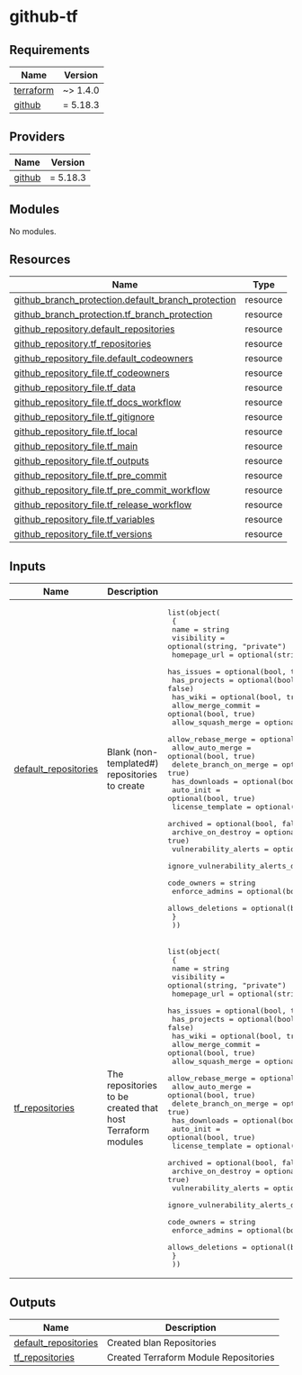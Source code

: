 # github-tf
<!-- BEGIN_TF_DOCS -->
## Requirements

| Name | Version |
|------|---------|
| <a name="requirement_terraform"></a> [terraform](#requirement\_terraform) | ~> 1.4.0 |
| <a name="requirement_github"></a> [github](#requirement\_github) | = 5.18.3 |

## Providers

| Name | Version |
|------|---------|
| <a name="provider_github"></a> [github](#provider\_github) | = 5.18.3 |

## Modules

No modules.

## Resources

| Name | Type |
|------|------|
| [github_branch_protection.default_branch_protection](https://registry.terraform.io/providers/integrations/github/5.18.3/docs/resources/branch_protection) | resource |
| [github_branch_protection.tf_branch_protection](https://registry.terraform.io/providers/integrations/github/5.18.3/docs/resources/branch_protection) | resource |
| [github_repository.default_repositories](https://registry.terraform.io/providers/integrations/github/5.18.3/docs/resources/repository) | resource |
| [github_repository.tf_repositories](https://registry.terraform.io/providers/integrations/github/5.18.3/docs/resources/repository) | resource |
| [github_repository_file.default_codeowners](https://registry.terraform.io/providers/integrations/github/5.18.3/docs/resources/repository_file) | resource |
| [github_repository_file.tf_codeowners](https://registry.terraform.io/providers/integrations/github/5.18.3/docs/resources/repository_file) | resource |
| [github_repository_file.tf_data](https://registry.terraform.io/providers/integrations/github/5.18.3/docs/resources/repository_file) | resource |
| [github_repository_file.tf_docs_workflow](https://registry.terraform.io/providers/integrations/github/5.18.3/docs/resources/repository_file) | resource |
| [github_repository_file.tf_gitignore](https://registry.terraform.io/providers/integrations/github/5.18.3/docs/resources/repository_file) | resource |
| [github_repository_file.tf_local](https://registry.terraform.io/providers/integrations/github/5.18.3/docs/resources/repository_file) | resource |
| [github_repository_file.tf_main](https://registry.terraform.io/providers/integrations/github/5.18.3/docs/resources/repository_file) | resource |
| [github_repository_file.tf_outputs](https://registry.terraform.io/providers/integrations/github/5.18.3/docs/resources/repository_file) | resource |
| [github_repository_file.tf_pre_commit](https://registry.terraform.io/providers/integrations/github/5.18.3/docs/resources/repository_file) | resource |
| [github_repository_file.tf_pre_commit_workflow](https://registry.terraform.io/providers/integrations/github/5.18.3/docs/resources/repository_file) | resource |
| [github_repository_file.tf_release_workflow](https://registry.terraform.io/providers/integrations/github/5.18.3/docs/resources/repository_file) | resource |
| [github_repository_file.tf_variables](https://registry.terraform.io/providers/integrations/github/5.18.3/docs/resources/repository_file) | resource |
| [github_repository_file.tf_versions](https://registry.terraform.io/providers/integrations/github/5.18.3/docs/resources/repository_file) | resource |

## Inputs

| Name | Description | Type | Default | Required |
|------|-------------|------|---------|:--------:|
| <a name="input_default_repositories"></a> [default\_repositories](#input\_default\_repositories) | Blank (non-templated#) repositories to create | <pre>list(object(<br>    {<br>      name                                    = string<br>      visibility                              = optional(string, "private")<br>      homepage_url                            = optional(string)<br>      has_issues                              = optional(bool, true)<br>      has_projects                            = optional(bool, false)<br>      has_wiki                                = optional(bool, true)<br>      allow_merge_commit                      = optional(bool, true)<br>      allow_squash_merge                      = optional(bool, true)<br>      allow_rebase_merge                      = optional(bool, true)<br>      allow_auto_merge                        = optional(bool, true)<br>      delete_branch_on_merge                  = optional(bool, true)<br>      has_downloads                           = optional(bool, false)<br>      auto_init                               = optional(bool, true)<br>      license_template                        = optional(string)<br>      archived                                = optional(bool, false)<br>      archive_on_destroy                      = optional(bool, true)<br>      vulnerability_alerts                    = optional(bool, true)<br>      ignore_vulnerability_alerts_during_read = optional(bool, false)<br>      code_owners                             = string<br>      enforce_admins                          = optional(bool, true)<br>      allows_deletions                        = optional(bool, false)<br>    }<br>  ))</pre> | n/a | yes |
| <a name="input_tf_repositories"></a> [tf\_repositories](#input\_tf\_repositories) | The repositories to be created that host Terraform modules | <pre>list(object(<br>    {<br>      name                                    = string<br>      visibility                              = optional(string, "private")<br>      homepage_url                            = optional(string)<br>      has_issues                              = optional(bool, true)<br>      has_projects                            = optional(bool, false)<br>      has_wiki                                = optional(bool, true)<br>      allow_merge_commit                      = optional(bool, true)<br>      allow_squash_merge                      = optional(bool, true)<br>      allow_rebase_merge                      = optional(bool, true)<br>      allow_auto_merge                        = optional(bool, true)<br>      delete_branch_on_merge                  = optional(bool, true)<br>      has_downloads                           = optional(bool, false)<br>      auto_init                               = optional(bool, true)<br>      license_template                        = optional(string)<br>      archived                                = optional(bool, false)<br>      archive_on_destroy                      = optional(bool, true)<br>      vulnerability_alerts                    = optional(bool, true)<br>      ignore_vulnerability_alerts_during_read = optional(bool, false)<br>      code_owners                             = string<br>      enforce_admins                          = optional(bool, true)<br>      allows_deletions                        = optional(bool, false)<br>    }<br>  ))</pre> | n/a | yes |

## Outputs

| Name | Description |
|------|-------------|
| <a name="output_default_repositories"></a> [default\_repositories](#output\_default\_repositories) | Created blan Repositories |
| <a name="output_tf_repositories"></a> [tf\_repositories](#output\_tf\_repositories) | Created Terraform Module Repositories |
<!-- END_TF_DOCS -->
